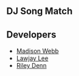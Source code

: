 ## DJ Song Match

## Developers

* [Madison Webb](https://github.com/madisonewebb)
* [Lawjay Lee](https://github.com/Lomzem)
* [Riley Denn](https://github.com/riley-1995)
